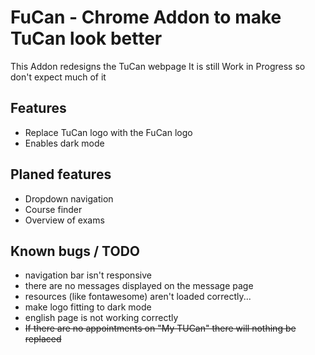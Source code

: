 # FuCan - Chrome Addon to make TuCan look better

This Addon redesigns the TuCan webpage
It is still Work in Progress so don't expect much of it
## Features
- Replace TuCan logo with the FuCan logo
- Enables dark mode

## Planed features
- Dropdown navigation
- Course finder
- Overview of exams 

## Known bugs / TODO
- navigation bar isn't responsive
- there are no messages displayed on the message page
- resources (like fontawesome) aren't loaded correctly...
- make logo fitting to dark mode
- english page is not working correctly
- ~~If there are no appointments on "My TUCan" there will nothing be replaced~~

